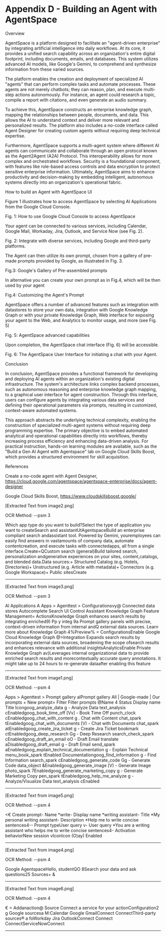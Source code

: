 # Appendix D - Building an Agent with AgentSpace



Overview



AgentSpace is a platform designed to facilitate an "agent-driven enterprise" by integrating artificial intelligence into daily workflows. At its core, it provides a unified search capability across an organization's entire digital footprint, including documents, emails, and databases. This system utilizes advanced AI models, like Google's Gemini, to comprehend and synthesize information from these varied sources.



The platform enables the creation and deployment of specialized AI "agents" that can perform complex tasks and automate processes. These agents are not merely chatbots; they can reason, plan, and execute multi-step actions autonomously. For instance, an agent could research a topic, compile a report with citations, and even generate an audio summary.



To achieve this, AgentSpace constructs an enterprise knowledge graph, mapping the relationships between people, documents, and data. This allows the AI to understand context and deliver more relevant and personalized results. The platform also includes a no-code interface called Agent Designer for creating custom agents without requiring deep technical expertise.



Furthermore, AgentSpace supports a multi-agent system where different AI agents can communicate and collaborate through an open protocol known as the Agent2Agent (A2A) Protocol. This interoperability allows for more complex and orchestrated workflows. Security is a foundational component, with features like role-based access controls and data encryption to protect sensitive enterprise information. Ultimately, AgentSpace aims to enhance productivity and decision-making by embedding intelligent, autonomous systems directly into an organization's operational fabric.



How to build an Agent with AgentSpace UI



Figure 1 illustrates how to access AgentSpace by selecting AI Applications from the Google Cloud Console.



Fig. 1:  How to use Google Cloud Console to access AgentSpace



Your agent can be connected to various services, including Calendar, Google Mail, Workaday, Jira, Outlook, and Service Now (see Fig. 2).



Fig. 2: Integrate with diverse services, including Google and third-party platforms.



The Agent can then utilize its own prompt, chosen from a gallery of pre-made prompts provided by Google, as illustrated in Fig. 3.



Fig.3: Google's Gallery of Pre-assembled  prompts



In alternative you can create your own prompt as in Fig.4, which will be then used by your agent



Fig.4: Customizing the Agent's Prompt







AgentSpace offers a number of advanced features such as integration with datastores to store your own data, integration with Google Knowledge Graph or with your private Knowledge Graph, Web interface for exposing your agent to the Web, and Analytics to monitor usage, and more (see Fig. 5)



Fig. 5: AgentSpace advanced capabilities



Upon completion, the AgentSpace chat interface (Fig. 6) will be accessible.



Fig. 6: The AgentSpace User Interface for initiating a chat with your Agent.



Conclusion



In conclusion, AgentSpace provides a functional framework for developing and deploying AI agents within an organization's existing digital infrastructure. The system's architecture links complex backend processes, such as autonomous reasoning and enterprise knowledge graph mapping, to a graphical user interface for agent construction. Through this interface, users can configure agents by integrating various data services and defining their operational parameters via prompts, resulting in customized, context-aware automated systems.



This approach abstracts the underlying technical complexity, enabling the construction of specialized multi-agent systems without requiring deep programming expertise. The primary objective is to embed automated analytical and operational capabilities directly into workflows, thereby increasing process efficiency and enhancing data-driven analysis. For practical instruction, hands-on learning modules are available, such as the "Build a Gen AI Agent with Agentspace" lab on Google Cloud Skills Boost, which provides a structured environment for skill acquisition.



References



Create a no-code agent with Agent Designer, https://cloud.google.com/agentspace/agentspace-enterprise/docs/agent-designer



Google Cloud Skills Boost, https://www.cloudskillsboost.google/



[Extracted Text from image2.png]



OCR Method: --psm 3



Which app type do you want to build?Select the type of application you want to createSearch and assistantUtAgentspaceBuild an enterprise compliant search andassistant tool. Powered by Gemini, youremployees can easily find answers in vastamounts of company data, automate contentcreation, and execute tasks with connectedapps, all from a single interface.Create=QCustom search (general)Build tailored search, personalization andgenerative experiences on your sites, content,catalogs, and blended data.Data sources:+ Structured Catalog (e.g. Hotels, Directories)+ Unstructured (e.g. Article with metadata)+ Connectors (e.g. Google Workspace)+ Public sitesCreate



--------------------------------------------------



[Extracted Text from image3.png]



OCR Method: --psm 3



Al Applications A Apps > Agenttest > Configurationsvy@ Connected data stores Autocomplete Search UI Control Assistant Knowledge Graph Feature Management= ActionsKnowledge Graph enhances search results by integrating enriched9) Pp y integ 9a Prompt gallery panels with precise, context-driven information from internal andQ external data sources. Learn more about Knowledge Graph 4%Preview% = ConfigurationsEnable Google Cloud Knowledge Graph @>Integration Expands search results by incorporating external data sources, broadening the scope ofsearch results and enhances relevance with additional insightsAnalyticsEnable Private Knowledge Graph av)Leverages internal organizational data to provide enriched search results and morecontextually accurate query annotations. It might take up to 24 hours to re-generate dataafter enabling this feature



--------------------------------------------------



[Extracted Text from image1.png]



OCR Method: --psm 4



Apps > Agenttest > Prompt gallery alPrompt gallery All | Google-made | Our prompts + New prompt= Filter Filter prompts @Name 4 Status Display name Title Icongoog_analyze_data g - Analyze Data text_analysis cEnabledgoog_book_time_off [Vv] - Book Time Off punch_clock cEnabledgoog_chat_with_content g . Chat with Content chat_spark tEnabledgoog_chat_with_documents [V) - Chat with Documents chat_spark atEnabledgoog_create_jira_ticket g - Create Jira Ticket bookmark ctEnabledgoog_deep_research Gg - Deep Research search_check_spark cEnabledgoog_draft_an_email oO - Draft Email translate aDisabledgoog_draft_email g - Draft Email send_spark aEnabledgoog_explain_technical_documentation g - Explain Technical menu_book_spark tEnabled Documentationgoog_find_information g - Find Information search_spark cEnabledgoog_generate_code Gg - Generate Code data_object &Enabledgoog_generate_image [V) - Generate Image photo_spark 7Enabledgoog_generate_marketing_copy g - Generate Marketing Copy pen_spark tEnabledgoog_help_me_analyze g - Analyze/Visualize Data text_analysis cEnabled



--------------------------------------------------



[Extracted Text from image5.png]



OCR Method: --psm 4



<€ Create prompt- Name *write- Display name *writing assistant- Title *My personal writing assistant- Description *Help me to write concise sentences4-- Prompt typeUser query v- User query *You are a writing assistant who helps me to write concise sentences4- Activation behaviorNew session vIconIcon (O)ay) Enabled



--------------------------------------------------



[Extracted Text from image4.png]



OCR Method: --psm 4



Google AgentspaceHello, studentQO 8Search your data and ask questions25 Sources+ &



--------------------------------------------------



[Extracted Text from image6.png]



OCR Method: --psm 4



€ = Addanaction@ Source Connect a service for your actionConfiguration2 g Google sourcesa M:Calendar Google GmailConnect ConnectThird-party sources® a foWorkday Jira OutlookConnect Connect ConnectServiceNowConnect



--------------------------------------------------